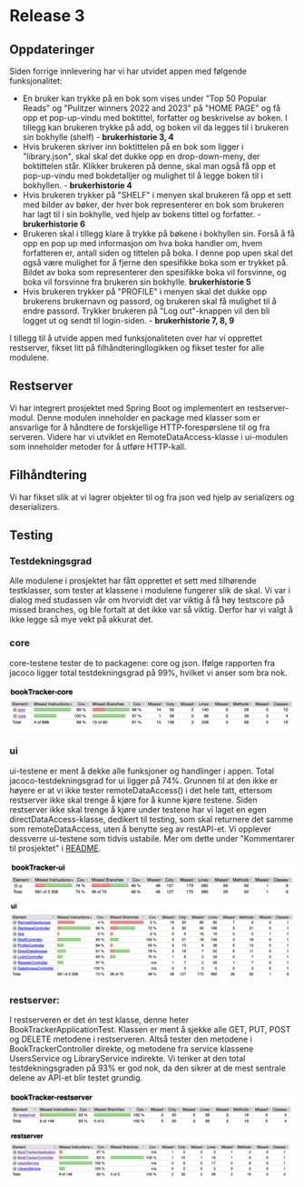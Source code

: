 # Release 3 

## Oppdateringer 
Siden forrige innlevering har vi har utvidet appen med følgende funksjonalitet:
- En bruker kan trykke på en bok som vises under "Top 50 Popular Reads" og "Pulitzer winners 2022 and 2023" på "HOME PAGE" og få opp et pop-up-vindu med boktittel, forfatter og beskrivelse av boken. I tillegg kan brukeren trykke på add, og boken vil da legges til i brukeren sin bokhylle (shelf) - **brukerhistorie 3, 4** 
- Hvis brukeren skriver inn boktittelen på en bok som ligger i "library.json", skal skal det dukke opp en drop-down-meny, der boktittelen står. Klikker brukeren på denne, skal man også få opp et pop-up-vindu med bokdetalljer og mulighet til å legge boken til i bokhyllen. - **brukerhistorie 4**
- Hvis brukeren trykker på "SHELF" i menyen skal brukeren få opp et sett med bilder av bøker, der hver bok representerer en bok som brukeren har lagt til i sin bokhylle, ved hjelp av bokens tittel og forfatter. - **brukerhistorie 6**
- Brukeren skal i tillegg klare å trykke på bøkene i bokhyllen sin. Forså å få opp en pop up med informasjon om hva boka handler om, hvem forfatteren er, antall siden og tittelen på boka. I denne pop upen skal det også være mulighet for å fjerne den spesifikke boka som er trykket på. Bildet av boka som representerer den spesifikke boka vil forsvinne, og boka vil forsvinne fra brukeren sin bokhylle. **brukerhistorie 5**
- Hvis brukeren trykker på "PROFILE" i menyen skal det dukke opp brukerens brukernavn og passord, og brukeren skal få mulighet til å endre passord. Trykker brukeren på "Log out"-knappen vil den bli logget ut og sendt til login-siden. - **brukerhistorie 7, 8, 9**

I tillegg til å utvide appen med funksjonaliteten over har vi opprettet restserver, fikset litt på filhåndteringllogikken og fikset tester for alle modulene.


## Restserver
Vi har integrert prosjektet med Spring Boot og implementert en restserver-modul. Denne modulen inneholder en package med klasser som er ansvarlige for å håndtere de forskjellige HTTP-forespørslene til og fra serveren. Videre har vi utviklet en RemoteDataAccess-klasse i ui-modulen som inneholder metoder for å utføre HTTP-kall. 

## Filhåndtering
Vi har fikset slik at vi lagrer objekter til og fra json ved hjelp av serializers og deserializers. 

## Testing

### Testdekningsgrad
Alle modulene i prosjektet har fått opprettet et sett med tilhørende testklasser, som tester at klassene i modulene fungerer slik de skal. Vi var i dialog med studassen vår om hvorvidt det var viktig å få høy testscore på missed branches, og ble fortalt at det ikke var så viktig. Derfor har vi valgt å ikke legge så mye vekt på akkurat det.

### core
core-testene tester de to packagene: core og json. Ifølge rapporten fra jacoco ligger total testdekningsgrad på 99%, hvilket vi anser som bra nok.

![corejacoco](../bookTracker/images/corejacoco.png)
    

### ui
ui-testene er ment å dekke alle funksjoner og handlinger i appen. Total jacoco-testdekningsgrad for ui ligger på 74%. Grunnen til at den ikke er høyere er at vi ikke tester remoteDataAccess() i det hele tatt, ettersom restserver ikke skal trenge å kjøre for å kunne kjøre testene. Siden restserver ikke skal trenge å kjøre under testene har vi laget en egen directDataAccess-klasse, dedikert til testing, som skal returnere det samme som remoteDataAccess, uten å benytte seg av restAPI-et. Vi opplever dessverre ui-testene som tidvis ustabile. Mer om dette under "Kommentarer til prosjektet" i [README](https://gitlab.stud.idi.ntnu.no/it1901/groups-2023/gr2323/gr2323/-/blob/master/bookTracker/README.md).

![uijacoco1](../bookTracker/images/uijacoco1.png)<br />
![uijacoco2](../bookTracker/images/uijacoco2.png)

### restserver:

I restserveren er det én test klasse, denne heter BookTrackerApplicationTest. Klassen er ment å sjekke alle GET, PUT, POST og DELETE metodene i restserveren. Altså tester den metodene i BookTrackerController direkte, og metodene fra service klassene UsersService og LibraryService indirekte. Vi tenker at den total testdekningsgraden på 93% er god nok, da den sikrer at de mest sentrale delene av API-et blir testet grundig.

![restserverJacoco1](../bookTracker/images/restserverJacoco1.png)<br />
![restserverJacoco2](../bookTracker/images/restserverJacoco2.png)
